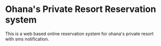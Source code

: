 # Ohana's Private Resort Reservation system

This is a web based online reservation system for ohana's private resort with sms notification.
